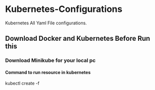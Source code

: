 # Kubernetes-Configurations
Kubernetes All Yaml File configurations.

## Download Docker and Kubernetes Before Run this
### Download Minikube for your local pc

#### Command to run resource in kubernetes
kubectl create -f <file-name>
